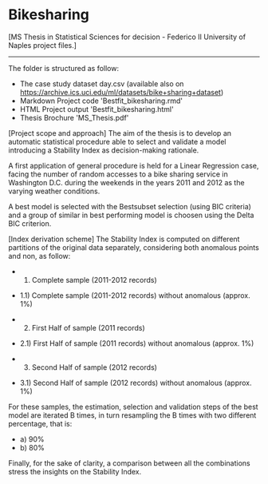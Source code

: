 # Bikesharing

[MS Thesis in Statistical Sciences for decision - Federico II University of Naples project files.]
****************************************************************************************************************

The folder is structured as follow:

- The case study dataset day.csv (available also on https://archive.ics.uci.edu/ml/datasets/bike+sharing+dataset) 
- Markdown Project code 'Bestfit_bikesharing.rmd' 
- HTML Project output 'Bestfit_bikesharing.html'
- Thesis Brochure 'MS_Thesis.pdf'

[Project scope and approach]
The aim of the thesis is to develop an automatic statistical procedure able to select and validate a model introducing a Stability Index as decision-making rationale. 

A first application of general procedure is held for a Linear Regression case, facing the number of random accesses to a bike sharing service in Washington D.C. during the weekends in the years 2011 and 2012 as the varying weather conditions. 

A best model is selected with the Bestsubset selection (using BIC criteria) and a group of similar in best performing model is choosen using the Delta BIC criterion.

[Index derivation scheme]
The Stability Index is computed on different partitions of the original data separately, considering both anomalous points and non, as follow: 

- 1) Complete sample (2011-2012 records) 
- 1.1) Complete sample (2011-2012 records) without anomalous (approx. 1%)

- 2) First Half of sample (2011 records)  
- 2.1) First Half of sample (2011 records) without anomalous (approx. 1%)

- 3) Second Half of sample (2012 records)  
- 3.1) Second Half of sample (2012 records) without anomalous (approx. 1%)

For these samples, the estimation, selection and validation steps of the best model are iterated B times, in turn resampling the B times with two different percentage, that is: 

- a) 90% 
- b) 80%

Finally, for the sake of clarity, a comparison between all the combinations stress the insights on the Stability Index.   



